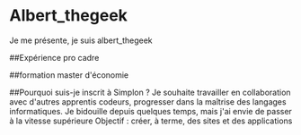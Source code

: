 # Albert_thegeek
Je me présente, je suis albert_thegeek

##Expérience pro
cadre

##formation
master d'économie

##Pourquoi suis-je inscrit à Simplon ?
Je souhaite travailler en collaboration avec d'autres apprentis codeurs, progresser dans la maîtrise des langages informatiques. 
Je bidouille depuis quelques temps, mais j'ai envie de passer à la vitesse supérieure 
Objectif : créer, à terme, des sites et des applications

